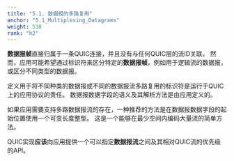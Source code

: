 ```yaml
---
title: "5.1. 数据报的多路复用"
anchor: "5.1_Multiplexing_Datagrams"
weight: 510
rank: "h2"
---
```


**数据报帧**直接归属于一条QUIC连接，并且没有与任何QUIC层的流ID关联。
然而，应用可能希望通过标识符来区分特定的**数据报帧**，例如用于逻辑流的数据报，或区分不同类型的数据报。

定义用于将不同种类的数据报或不同的数据报流多路复用的标识符是运行于QUIC上的应用协议的责任。
数据报数据字段的语义及其解析方法是由应用定义的。

如果应用需要支持多路数据报流的存在，一种推荐的方法是在数据报数据字段的起始位置使用一个可变长度整型。
这是一个能够在最少空间内编码大量流的简单方法。

QUIC实现**应该**向应用提供一个可以指定**数据报流**之间及其相对QUIC流的优先级的API。
